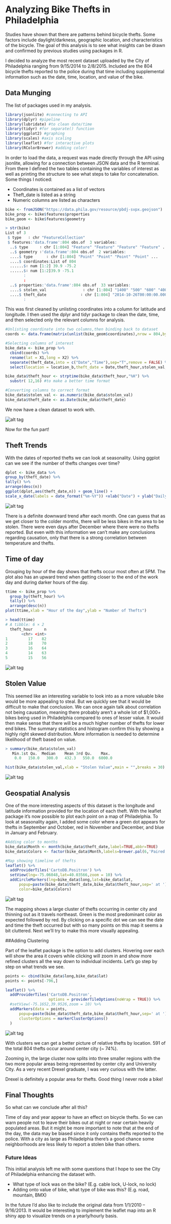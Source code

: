# Analyzing Bike Thefts in Philadelphia

Studies have shown that there are patterns behind bicycle thefts. Some factors include daylight/darkness, geographic location, and characteristics of the bicycle. The goal of this analysis is to see what insights can be drawn and confirmed by previous studies using packages in R. 

I decided to analyze the most recent dataset uploaded by the City of Philadelphia ranging from 9/15/2014 to 2/8/2015. Included are the 804 bicycle thefts reported to the police during that time including supplemental information such as the date, time, location, and value of the bike.

## Data Munging

The list of packages used in my analysis.
```r
library(jsonlite) #connecting to API
library(dplyr) #pipeline
library(lubridate) #to clean date/time
library(tidyr) #for separate() function
library(ggplot2) #graphing
library(scales) #axis scaling
library(leaflet) #for interactive plots
library(RColorBrewer) #adding color!
```

In order to load the data, a request was made directly through the API using jsonlite, allowing for a connection between JSON data and the R terminal. From there I defined the two tables containing the variables of interest as well as printing the structure to see what steps to take for concatenation. Some things I noticed:

- Coordinates is contained as a list of vectors
- Theft_date is listed as a string
- Numeric columns are listed as characters

```r
bike <- fromJSON("https://data.phila.gov/resource/pbdj-svpx.geojson")
bike_prop <- bike$features$properties
bike_geom <- bike$features$geometry

> str(bike)
List of 3
 $ type   ∶ chr "FeatureCollection"
 $ features:'data.frame':804 obs.of  3 variables:
  ..$ type     ∶ chr [1:804] "Feature" "Feature" "Feature" "Feature" ...
  ..$ geometry ∶'data.frame':804 obs.of  2 variables:
  ....$ type      ∶ chr [1:804] "Point" "Point" "Point" "Point" ...
  ....$ coordinates:List of 804
  ......$∶ num [1:2] 39.9 -75.2
  ......$∶ num [1:2]39.9 -75.1
		:
		:
  ..$ properties:'data.frame':804 obs.of  33 variables:
  ....$ stolen_val                ∶ chr [1:804] "1400" "500" "600" "400" ...
  ....$ theft_date               ∶ chr [1:804] "2014-10-26T00:00:00.000" "2014-10-26T00:00:00.000"
		:
```

This was first cleaned by unlisting coordinates into a column for latitude and longitude. I then used the dplyr and tidyr package to clean the date, time, and then selected only the relevant columns for analysis.
```r
#Unlisting coordinate into two columns,then binding back to dataset
coords <- data.frame(matrix(unlist(bike_geom$coordinates),nrow = 804,byrow = T)) 

#Selecting columns of interest
bike_data <- bike_prop %>% 
  cbind(coords) %>%
  rename(lat = X1,long = X2) %>%
  separate(theft_date,into = c("Date","Time"),sep="T",remove = FALSE) %>%
  select(location = location_b,theft_date = Date,theft_hour,stolen_val,lat,long)

bike_data$theft_hour <- strptime(bike_data$theft_hour,"%H") %>%
  substr( 12,16) #to make a better time format

#Converting columns to correct format
bike_data$stolen_val <- as.numeric(bike_data$stolen_val) 
bike_data$theft_date <- as.Date(bike_data$theft_date)
```

We now have a clean dataset to work with.

![alt tag](https://github.com/tommybaw/Philadelphia-Bike-Theft-Analysis/blob/master/Other/Dataset.png)


Now for the fun part! 

## Theft Trends

With the dates of reported thefts we can look at seasonality. Using ggplot can we see if the number of thefts changes over time?
```r
dplot <- bike_data %>%
group_by(theft_date) %>%
tally() %>%
arrange(desc(n))
ggplot(dplot,aes(theft_date,n)) + geom_line() +
scale_x_date(labels = date_format("%m-%Y")) +xlab("Date") + ylab("Daily Thefts")
```
![alt tag](https://github.com/tommybaw/Philadelphia-Bike-Theft-Analysis/blob/master/Other/Trend.png)

There is a definite downward trend after each month. One can guess that as we get closer to the colder months, there will be less bikes in the area to be stolen. There were even days after December where there were no thefts reported. But even with this information we can’t make any conclusions regarding causation, only that there is a strong correlation between temperature and thefts.



## Time of day


Grouping by hour of the day shows that thefts occur most often at 5PM. The plot also has an upward trend when getting closer to the end of the work day and during darker hours of the day.
```r
ttime <- bike_prop %>%
  group_by(theft_hour) %>%
  tally() %>%
  arrange(desc(n))
plot(ttime,xlab = "Hour of the day",ylab = "Number of Thefts")

> head(ttime)
# A tibble: 6 × 2
  theft_hour     n
       <chr> <int>
1         17    82
2         18    70
3         16    64
4         14    63
5         15    56
```

![alt tag](https://github.com/tommybaw/Philadelphia-Bike-Theft-Analysis/blob/master/Other/Time.png)



## Stolen Value

This seemed like an interesting variable to look into as a more valuable bike would be more appealing to steal. But we quickly see that it would be difficult to make that conclusion. We can once again talk about correlation not being causation, meaning there probably aren’t a whole lot of $1,000+ bikes being used in Philadelphia compared to ones of lesser value. It would then make sense that there will be a much higher number of thefts for lower end bikes. The summary statistics and histogram confirm this by showing a highly right skewed distribution. More information is needed to determine likelihood of theft based on value. 
```r
> summary(bike_data$stolen_val)
   Min.1st Qu.  Median    Mean 3rd Qu.    Max.
    0.0   150.0   300.0   432.3   550.0  6000.0

hist(bike_data$stolen_val,xlab = "Stolen Value",main = "",breaks = 30)
```
![alt tag](https://github.com/tommybaw/Philadelphia-Bike-Theft-Analysis/blob/master/Other/Value.png)



## Geospatial Analysis

One of the more interesting aspects of this dataset is the longitude and latitude information provided for the location of each theft. With the leaflet package it’s now possible to plot each point on a map of Philadelphia. To look at seasonality again, I added some color where a green dot appears for thefts in September and October, red in November and December, and blue in January and February. 

```r
#Adding color to months
bike_data$Month <- month(bike_data$theft_date,label=TRUE,abbr=TRUE)
bike_data$Colors <- factor(bike_data$Month,labels=brewer.pal(6,'Paired'))

#Map showing timeline of thefts
leaflet() %>%
  addProviderTiles('CartoDB.Positron') %>%
  setView(lng=-75.06048,lat=40.03566,zoom = 10) %>%
  addCircleMarkers(lng=bike_data$long,lat=bike_data$lat,
      popup=paste(bike_data$theft_date,bike_data$theft_hour,sep=' at '),
      color=bike_data$Colors)
```

![alt tag](https://github.com/tommybaw/Philadelphia-Bike-Theft-Analysis/blob/master/Other/ColorMap.png)

The mapping shows a large cluster of thefts occurring in center city and thinning out as it travels northeast. Green is the most predominant color as expected followed by red. By clicking on a specific dot we can see the date and time the theft occurred but with so many points on this map it seems a bit cluttered. Next we’ll try to make this more visually appealing.

##Adding Clustering

Part of the leaflet package is the option to add clusters. Hovering over each will show the area it covers while clicking will zoom in and show more refined clusters all the way down to individual incidents. Let’s go step by step on what trends we see.

```r
points <- cbind(bike_data$long,bike_data$lat)
points <- points[-796,]

leaflet() %>%
  addProviderTiles('CartoDB.Positron',
                   options = providerTileOptions(noWrap = TRUE)) %>% 
  #setView(-75.1652,39.9526,zoom = 10) %>%
  addMarkers(data = points,
      popup=paste(bike_data$theft_date,bike_data$theft_hour,sep=' at '),
      clusterOptions = markerClusterOptions()
  )
```
![alt tag](https://github.com/tommybaw/Philadelphia-Bike-Theft-Analysis/blob/master/Other/Maploop.gif)

With clusters we can get a better picture of relative thefts by location. 591 of the total 804 thefts occur around center city (~ 74%). 

Zooming in, the large cluster now splits into three smaller regions with the two more popular areas being represented by center city and University City. As a very recent Drexel graduate, I was very curious with the latter.

Drexel is definitely a popular area for thefts. Good thing I never rode a bike!



## Final Thoughts

So what can we conclude after all this? 

Time of day and year appear to have an effect on bicycle thefts. So we can warn people not to leave their bikes out at night or near certain heavily populated areas. But it might be more important to note that at the end of the day, the data may be biased since it only contains thefts reported to the police. With a city as large as Philadelphia there’s a good chance some neighborhoods are less likely to report a stolen bike than others.


### Future Ideas

This initial analysis left me with some questions that I hope to see the City of Philadelphia enhancing the dataset with.
- What type of lock was on the bike? (E.g. cable lock, U-lock, no lock)
- Adding onto value of bike, what type of bike was this? (E.g. road, mountain, BMX)

In the future I’d also like to include the original data from 1/1/2010 – 9/16/2013. It would be interesting to implement the leaflet map into an R shiny app to visualize trends on a yearly/hourly	 basis. 

